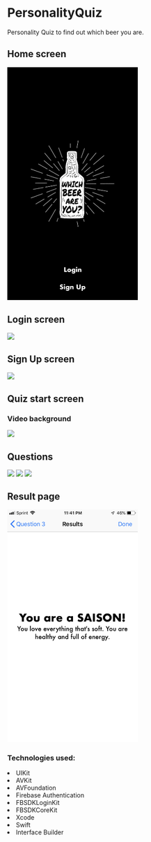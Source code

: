 # PersonalityQuiz
Personality Quiz to find out which beer you are.

## Home screen
<p float="left">
  <img src="https://github.com/FabiolaSaga/PersonalityQuiz/blob/master/IMG_6240.PNG" width="300" />
  </p>

## Login screen
<p float="left">
  <img src="https://github.com/FabiolaSaga/PersonalityQuiz-master/blob/master/login.PNG" width="300" />
  </p>

## Sign Up screen
<p float="left">
  <img src="https://github.com/FabiolaSaga/PersonalityQuiz-master/blob/master/sign%20up.PNG" width="300" />
  </p>

## Quiz start screen
### Video background
<p float="left">
  <img src="https://github.com/FabiolaSaga/PersonalityQuiz/blob/master/videoBackground.gif" width="300" />
  </p>

## Questions 
<p float="left">
  <img src="https://github.com/FabiolaSaga/PersonalityQuiz-master/blob/master/Question1.PNG" width="280" />
  <img src="https://github.com/FabiolaSaga/PersonalityQuiz-master/blob/master/Questoin2.PNG" width="280" /> 
  <img src="https://github.com/FabiolaSaga/PersonalityQuiz-master/blob/master/Question3.PNG" width="280" />
</p>
 
## Result page
<p float="left">
  <img src="https://github.com/FabiolaSaga/PersonalityQuiz/blob/master/IMG_6247%202.PNG" width="300" />
  </p>

### Technologies used: 
<li>UIKit</li>
<li>AVKit</li>
<li>AVFoundation</li>
<li>Firebase Authentication</li>
<li>FBSDKLoginKit</li>
<li>FBSDKCoreKit</li> 
<li>Xcode</li>
<li>Swift</li>
<li>Interface Builder</li>
